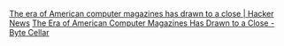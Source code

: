 
[The era of American computer magazines has drawn to a close | Hacker News](https://news.ycombinator.com/item?id=38757887)
[The Era of American Computer Magazines Has Drawn to a Close - Byte Cellar](https://bytecellar.com/2023/12/23/the-era-of-american-computer-magazines-has-drawn-to-a-close/)
